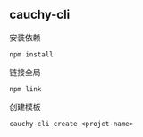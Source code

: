 ## cauchy-cli

安装依赖

```
npm install
```

链接全局

```
npm link
```

创建模板

```
cauchy-cli create <projet-name>
```
